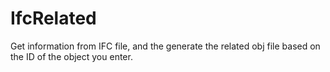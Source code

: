 # IfcRelated
Get information from IFC file, and the generate the related obj file based on the ID of the object you enter.
